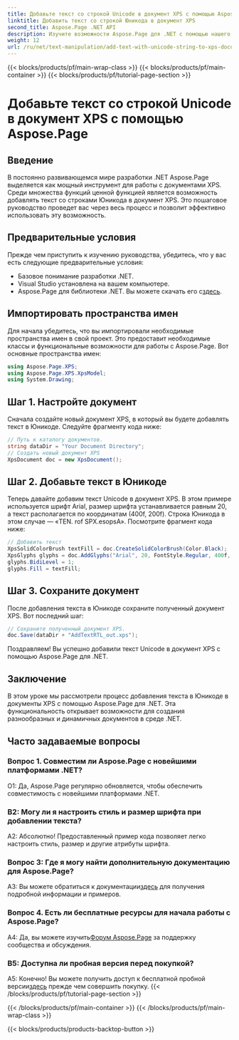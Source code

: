 ```yaml
---
title: Добавьте текст со строкой Unicode в документ XPS с помощью Aspose.Page
linktitle: Добавить текст со строкой Юникода в документ XPS
second_title: Aspose.Page .NET API
description: Изучите возможности Aspose.Page для .NET с помощью нашего пошагового руководства по добавлению текста Unicode в документы XPS.
weight: 12
url: /ru/net/text-manipulation/add-text-with-unicode-string-to-xps-document/
---
```


{{< blocks/products/pf/main-wrap-class >}}
{{< blocks/products/pf/main-container >}}
{{< blocks/products/pf/tutorial-page-section >}}

# Добавьте текст со строкой Unicode в документ XPS с помощью Aspose.Page

## Введение

В постоянно развивающемся мире разработки .NET Aspose.Page выделяется как мощный инструмент для работы с документами XPS. Среди множества функций ценной функцией является возможность добавлять текст со строками Юникода в документ XPS. Это пошаговое руководство проведет вас через весь процесс и позволит эффективно использовать эту возможность.

## Предварительные условия

Прежде чем приступить к изучению руководства, убедитесь, что у вас есть следующие предварительные условия:

- Базовое понимание разработки .NET.
- Visual Studio установлена на вашем компьютере.
-  Aspose.Page для библиотеки .NET. Вы можете скачать его с[здесь](https://releases.aspose.com/page/net/).

## Импортировать пространства имен

Для начала убедитесь, что вы импортировали необходимые пространства имен в свой проект. Это предоставит необходимые классы и функциональные возможности для работы с Aspose.Page. Вот основные пространства имен:

```csharp
using Aspose.Page.XPS;
using Aspose.Page.XPS.XpsModel;
using System.Drawing;
```

## Шаг 1. Настройте документ

Сначала создайте новый документ XPS, в который вы будете добавлять текст в Юникоде. Следуйте фрагменту кода ниже:

```csharp
// Путь к каталогу документов.
string dataDir = "Your Document Directory";
// Создать новый документ XPS
XpsDocument doc = new XpsDocument();
```

## Шаг 2. Добавьте текст в Юникоде

Теперь давайте добавим текст Unicode в документ XPS. В этом примере используется шрифт Arial, размер шрифта устанавливается равным 20, а текст располагается по координатам (400f, 200f). Строка Юникода в этом случае — «TEN. rof SPX.esopsA». Посмотрите фрагмент кода ниже:

```csharp
// Добавить текст
XpsSolidColorBrush textFill = doc.CreateSolidColorBrush(Color.Black);
XpsGlyphs glyphs = doc.AddGlyphs("Arial", 20, FontStyle.Regular, 400f, 200f, "TEN. rof SPX.esopsA");
glyphs.BidiLevel = 1;
glyphs.Fill = textFill;
```

## Шаг 3. Сохраните документ

После добавления текста в Юникоде сохраните полученный документ XPS. Вот последний шаг:

```csharp
// Сохраните полученный документ XPS.
doc.Save(dataDir + "AddTextRTL_out.xps");
```

Поздравляем! Вы успешно добавили текст Unicode в документ XPS с помощью Aspose.Page для .NET.

## Заключение

В этом уроке мы рассмотрели процесс добавления текста в Юникоде в документы XPS с помощью Aspose.Page для .NET. Эта функциональность открывает возможности для создания разнообразных и динамичных документов в среде .NET.

## Часто задаваемые вопросы

### Вопрос 1. Совместим ли Aspose.Page с новейшими платформами .NET?

О1: Да, Aspose.Page регулярно обновляется, чтобы обеспечить совместимость с новейшими платформами .NET.

### В2: Могу ли я настроить стиль и размер шрифта при добавлении текста?

А2: Абсолютно! Предоставленный пример кода позволяет легко настроить стиль, размер и другие атрибуты шрифта.

### Вопрос 3: Где я могу найти дополнительную документацию для Aspose.Page?

 A3: Вы можете обратиться к документации[здесь](https://reference.aspose.com/page/net/) для получения подробной информации и примеров.

### Вопрос 4. Есть ли бесплатные ресурсы для начала работы с Aspose.Page?

 A4: Да, вы можете изучить[Форум Aspose.Page](https://forum.aspose.com/c/page/39) за поддержку сообщества и обсуждения.

### В5: Доступна ли пробная версия перед покупкой?

 А5: Конечно! Вы можете получить доступ к бесплатной пробной версии[здесь](https://releases.aspose.com/) прежде чем совершить покупку.
{{< /blocks/products/pf/tutorial-page-section >}}

{{< /blocks/products/pf/main-container >}}
{{< /blocks/products/pf/main-wrap-class >}}

{{< blocks/products/products-backtop-button >}}
